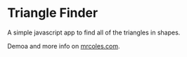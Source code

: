 Triangle Finder
===============

A simple javascript app to find all of the triangles in shapes.

Demoa and more info on [mrcoles.com](http://mrcoles.com/triangle-finder/).